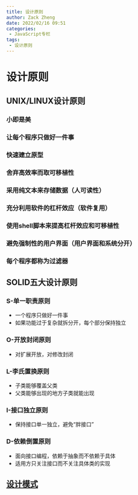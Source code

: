 ```yaml
---
title: 设计原则
author: Zack Zheng
date: 2022/02/16 09:51
categories:
 - JavaScript专栏
tags:
 - 设计原则
---
```



# 设计原则

## UNIX/LINUX设计原则

### 小即是美

### 让每个程序只做好一件事

### 快速建立原型

### 舍弃高效率而取可移植性

### 采用纯文本来存储数据（人可读性）

### 充分利用软件的杠杆效应（软件复用）

### 使用shell脚本来提高杠杆效应和可移植性

### 避免强制性的用户界面（用户界面和系统分开）

### 每个程序都称为过滤器

##  SOLID五大设计原则

### S-单一职责原则

- 一个程序只做好一件事
- 如果功能过于复杂就拆分开，每个部分保持独立

### O-开放封闭原则

- 对扩展开放，对修改封闭

### L-李氏置换原则

- 子类能够覆盖父类
- 父类能够出现的地方子类就能出现

### I-接口独立原则

- 保持接口单一独立，避免“胖接口”

### D-依赖倒置原则

- 面向接口编程，依赖于抽象而不依赖于具体
- 适用方只关注接口而不关注具体类的实现

## [设计模式](https://zack-xy.github.io/knownNet/program/specialColumn/%E8%AE%BE%E8%AE%A1%E6%A8%A1%E5%BC%8F%E4%B8%93%E6%A0%8F/%E8%AE%BE%E8%AE%A1%E6%A8%A1%E5%BC%8F%E6%B1%87%E6%80%BB%E5%9B%BE.html)

